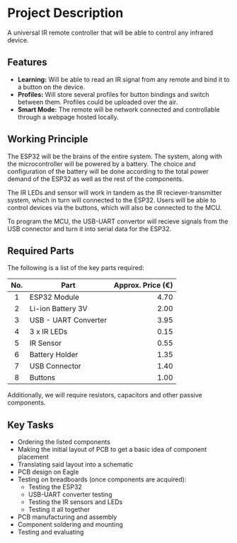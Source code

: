 # Project Description
A universal IR remote controller that will be able to control any infrared device.

## Features
- **Learning:**  Will be able to read an IR signal from any remote and bind it to a button on the device.
- **Profiles:** Will store several profiles for button bindings and switch between them. Profiles could be uploaded over the air.
- **Smart Mode:** The remote will be network connected and controllable through a webpage hosted locally.

## Working Principle
The ESP32 will be the brains of the entire system. The system, along with the microcontroller will be powered by a battery. The choice and configuration of the battery will be done according to the total power demand of the ESP32 as well as the rest of the components. 

The IR LEDs and sensor will work in tandem as the IR reciever-transmitter system, which in turn will connected to the ESP32. Users will be able to control devices via the buttons, which will also be connected to the MCU.  

To program the MCU, the USB-UART convertor will recieve signals from the USB connector and turn it into serial data for the ESP32. 

## Required Parts
The following is a list of the key parts required:

| No. | Part                      | Approx. Price (€) |
|:---:|------                     |------:            |
|1    | ESP32 Module              | 4.70              |
|2    | Li-ion Battery 3V         | 2.00              |
|3    | USB - UART Converter      | 3.95              |
|4    | 3 x IR LEDs               | 0.15              |
|5    | IR Sensor                 | 0.55              |
|6    | Battery Holder            | 1.35              |
|7    | USB Connector             | 1.40              |
|8    | Buttons                   | 1.00              |

Additionally, we will require resistors, capacitors and other passive components.

## Key Tasks
- Ordering the listed components
- Making the initial layout of PCB to get a basic idea of component placement
- Translating said layout into a schematic
- PCB design on Eagle
- Testing on breadboards (once components are acquired):
   * Testing the ESP32
   * USB-UART converter testing
   * Testing the IR sensors and LEDs
   * Testing it all together
- PCB manufacturing and assembly
- Component soldering and mounting
- Testing and evaluating 
